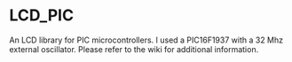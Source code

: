 LCD_PIC
=======

An LCD library for PIC microcontrollers. I used a PIC16F1937 with a 32 Mhz external oscillator. Please refer to the wiki for additional information.
